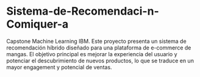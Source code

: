 # Sistema-de-Recomendaci-n-Comiquer-a
Capstone Machine Learning IBM. Este proyecto presenta un sistema de recomendación híbrido diseñado para una plataforma de e-commerce de mangas. El objetivo principal es mejorar la experiencia del usuario y potenciar el descubrimiento de nuevos productos, lo que se traduce en un mayor engagement y potencial de ventas.
